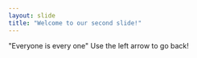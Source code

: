 ```yaml
---
layout: slide
title: "Welcome to our second slide!"
---
```

"Everyone is every one"
Use the left arrow to go back!
